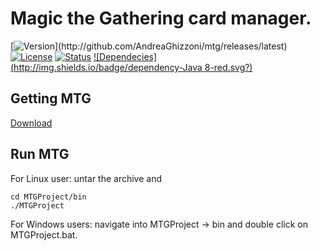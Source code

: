 # Magic the Gathering card manager.
[![Version](http://img.shields.io/badge/version-beta_0.3044-blue.svg?)](http://github.com/AndreaGhizzoni/mtg/releases/latest) [![License](http://img.shields.io/badge/license-MI-blue.svg)](http://opensource.org/licenses/MIT) [![Status](http://img.shields.io/badge/build-BETA-yellow.svg)]() [![Dependecies](http://img.shields.io/badge/dependency-Java 8-red.svg?)]()

## Getting MTG

[Download](http://github.com/AndreaGhizzoni/mtg/releases)

## Run MTG
For Linux user: untar the archive and

    cd MTGProject/bin
    ./MTGProject
    
For Windows users: navigate into MTGProject -> bin and double click on MTGProject.bat.